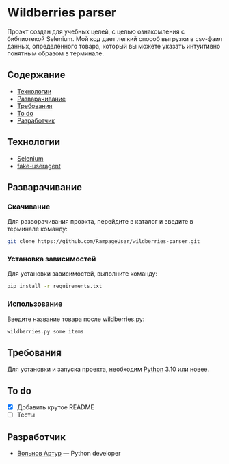 # Wildberries parser
Проэкт создан для учебных целей, с целью ознакомления с библиотекой Selenium.
Мой код дает легкий способ выгрузки в csv-фаил данных, определённого товара, который вы можете указать интуитивно понятным образом в терминале. 

## Содержание
- [Технологии](#технологии)
- [Разварачивание](#разварачивание)
- [Требования](#требования)
- [To do](#to-do)
- [Разработчик](#разработчик)

## Технологии
- [Selenium](https://www.selenium.dev/documentation/webdriver/)
- [fake-useragent](https://pypi.org/project/fake-useragent/)

## Разварачивание

### Скачивание
Для разворачивания проэкта, перейдите в каталог и введите в терминале команду:
```bash
git clone https://github.com/RampageUser/wildberries-parser.git
```

### Установка зависимостей
Для установки зависимостей, выполните команду:
```bash
pip install -r requirements.txt
```

### Использование
Введите название товара после wildberries.py:
```python
wildberries.py some items
```

## Требования
Для установки и запуска проекта, необходим [Python](https://www.python.org/) 3.10 или новее.


## To do
- [x] Добавить крутое README
- [ ] Тесты

## Разработчик

- [Вольнов Артур](https://t.me/VolnovRampage) — Python developer
